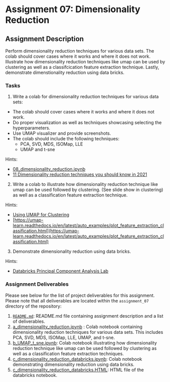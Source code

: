 # Assignment 07: Dimensionality Reduction

## Assignment Description

Perform dimensionality reduction techniques for various data sets. The colab should cover cases where it works and where it does not work. Illustrate how dimensionality reduction techniques like umap can be used by clustering as well as a classifcication feature extraction technique. Lastly, demonstrate dimenstionality reduction using data bricks.

### Tasks

1. Write a colab for dimensionality reduction techniques for various data sets:

- The colab should cover cases where it works and where it does not work.
- Do proper visualization as well as techniques showcasing selecting the hyperparameters.
- Use UMAP visualizer and provide screenshots.
- The colab should include the following techniques:
  - PCA, SVD, MDS, ISOMap, LLE
  - UMAP and t-sne

Hints:

- [08_dimensionality_reduction.ipynb](https://github.com/ageron/handson-ml3/blob/main/08_dimensionality_reduction.ipynb)
- [11 Dimensionality reduction techniques you should know in 2021](https://towardsdatascience.com/11-dimensionality-reduction-techniques-you-should-know-in-2021-dcb9500d388b)

2. Write a colab to illustrate how dimensionality reduction technique like umap can be used followed by clustering. (See slide show in clustering) as well as a classification feature extraction technique.

Hints:

- [Using UMAP for Clustering](https://umap-learn.readthedocs.io/en/latest/clustering.html)
- [https://umap-learn.readthedocs.io/en/latest/auto_examples/plot_feature_extraction_classification.html](https://umap-learn.readthedocs.io/en/latest/auto_examples/plot_feature_extraction_classification.html)

3. Demonstrate dimensionality reduction using data bricks.

Hints:

- [Databricks Principal Component Analysis Lab](https://databricks-prod-cloudfront.cloud.databricks.com/public/4027ec902e239c93eaaa8714f173bcfc/4574377819293972/3981813153837121/3186223000943570/latest.html)

### Assignment Deliverables

Please see below for the list of project deliverables for this assignment. Please note that all deliverables are located within the `assignment_07` directory of the repository:

1. [`README.md`](https://github.com/schumbar/SJSU_CMPE255/blob/main/assignment_07/README.md): README.md file containing assignment description and a list of deliverables.
2. [a_dimensionality_reduction.ipynb](https://github.com/schumbar/SJSU_CMPE255/blob/main/assignment_07/a_dimensionality_reduction.ipynb) : Colab notebook containing dimensionality reduction techniques for various data sets. This includes PCA, SVD, MDS, ISOMap, LLE, UMAP, and t-sne.
3. [b_UMAP_t_sne.ipynb](https://github.com/schumbar/SJSU_CMPE255/blob/main/assignment_07/b_UMAP_t_sne.ipynb): Colab notebook illustrating how dimensionality reduction technique like umap can be used followed by clustering as well as a classification feature extraction techniques.
4. [c_dimensionality_reduction_databricks.ipynb](https://github.com/schumbar/SJSU_CMPE255/blob/main/assignment_07/c_dimensionality_reduction_data_bricks.ipynb): Colab notebook demonstrating dimensionality reduction using data bricks.
5. [c_dimensionality_reduction_databricks.HTML](https://databricks-prod-cloudfront.cloud.databricks.com/public/4027ec902e239c93eaaa8714f173bcfc/1204177341991146/144754948023812/551024584251678/latest.html): HTML file of the databricks notebook. 
